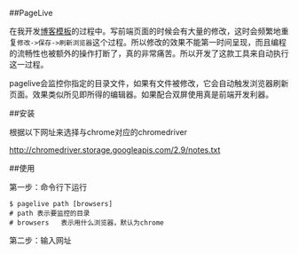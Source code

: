 ##PageLive

在我开发[博客模板](https://github.com/leilux/leilux.github.io)的过程中。写前端页面的时候会有大量的修改，这时会频繁地重复`修改->保存->刷新浏览器`这个过程。所以修改的效果不能第一时间呈现，而且编程的流畅性也被额外的操作打断了，真的非常痛苦。所以开发了这款工具来自动执行这一过程。

pagelive会监控你指定的目录文件，如果有文件被修改，它会自动触发浏览器刷新页面。效果类似所见即所得的编辑器。如果配合双屏使用真是前端开发利器。

##安装

根据以下网址来选择与chrome对应的chromedriver

http://chromedriver.storage.googleapis.com/2.9/notes.txt


##使用

第一步：命令行下运行
```
$ pagelive path [browsers]
# path 表示要监控的目录
# browsers   表示用什么浏览器，默认为chrome
```

第二步：输入网址
